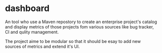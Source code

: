 dashboard
=========

An tool who use a Maven repostory to create an enterprise project's catalog and display metrics of those projects fom various sources like bug tracker, CI and qulity management.

The project aime to be modular so that it should be esay to add new sources of metrics and extend it's UI.
